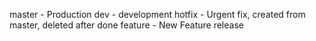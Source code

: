 master - Production
dev - development
hotfix - Urgent fix, created from master, deleted after done
feature - New Feature release
